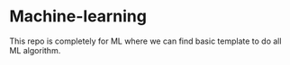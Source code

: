 # Machine-learning
This repo is completely for ML where we can find basic template to do all ML algorithm. 
